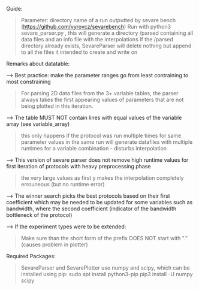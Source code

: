 Guide:

> Parameter: directory name of a run outputted by sevare bench (https://github.com/vyrovcz/sevarebench)
> Run with python3 sevare_parser.py <name of directory>, this will generate a directory /parsed containing all data files and an info file with the interpolations
> If the /parsed directory already exists, SevareParser will delete nothing but append to all the files it intended to create and write on

Remarks about datatable: 

--> Best practice: make the parameter ranges go from least contraining to most constraining
> For parsing 2D data files from the 3+ variable tables, the parser always takes the first appearing values of parameters that are not being plotted in this iteration. 
  
--> The table MUST NOT contain lines with equal values of the variable array (see variable_array) 
> this only happens if the protocol was run multiple times for same parameter values in the same run
> will generate datafiles with multiple runtimes for a variable combination - disturbs interpolation

--> This version of sevare parser does not remove high runtime values for first iteration of protocols with heavy preprocessing phase
> the very large values as first y makes the interpolation completely errouneous (but no runtime error)

--> The winner search picks the best protocols based on their first coefficient which may be needed to be updated for some variables such as bandwidth, where the second coefficient (indicator of the bandwidth bottleneck of the protocol)

--> If the experiment types were to be extended:
> Make sure than the short form of the prefix DOES NOT start with "." (causes problem in plotter)

Required Packages:
> SevareParser and SevarePlotter use numpy and scipy, which can be installed using pip:
sudo apt install python3-pip
pip3 install -U numpy scipy
